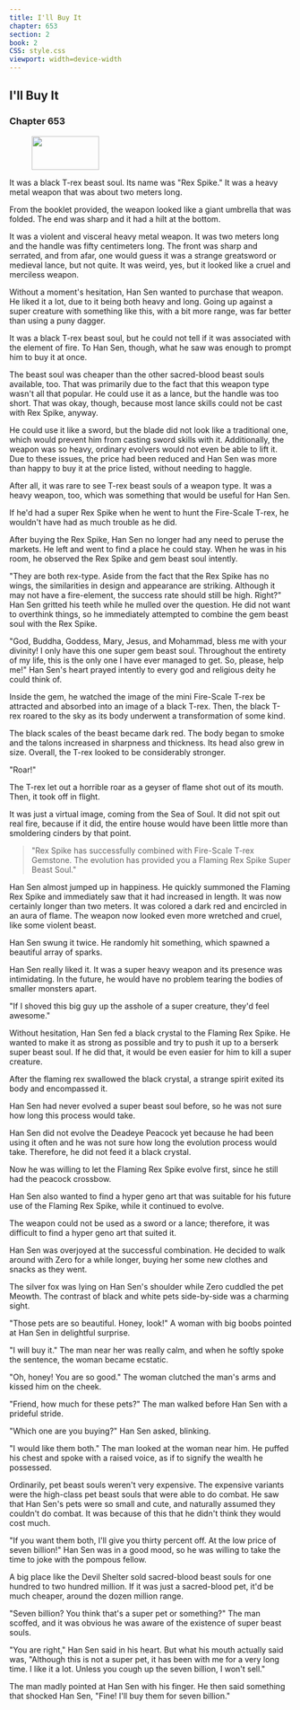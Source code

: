 ```yaml
---
title: I'll Buy It
chapter: 653
section: 2
book: 2
CSS: style.css
viewport: width=device-width
---
```


## I'll Buy It

### Chapter 653

<figure>
	<img src="../Images/gem.gif" alt="" id="gem" width="120" height="60" />
</figure>

It was a black T-rex beast soul. Its name was "Rex Spike." It was a heavy metal weapon that was about two meters long.

From the booklet provided, the weapon looked like a giant umbrella that was folded. The end was sharp and it had a hilt at the bottom.

It was a violent and visceral heavy metal weapon. It was two meters long and the handle was fifty centimeters long. The front was sharp and serrated, and from afar, one would guess it was a strange greatsword or medieval lance, but not quite. It was weird, yes, but it looked like a cruel and merciless weapon.

Without a moment's hesitation, Han Sen wanted to purchase that weapon. He liked it a lot, due to it being both heavy and long. Going up against a super creature with something like this, with a bit more range, was far better than using a puny dagger.

It was a black T-rex beast soul, but he could not tell if it was associated with the element of fire. To Han Sen, though, what he saw was enough to prompt him to buy it at once.

The beast soul was cheaper than the other sacred-blood beast souls available, too. That was primarily due to the fact that this weapon type wasn't all that popular. He could use it as a lance, but the handle was too short. That was okay, though, because most lance skills could not be cast with Rex Spike, anyway.

He could use it like a sword, but the blade did not look like a traditional one, which would prevent him from casting sword skills with it. Additionally, the weapon was so heavy, ordinary evolvers would not even be able to lift it. Due to these issues, the price had been reduced and Han Sen was more than happy to buy it at the price listed, without needing to haggle.

After all, it was rare to see T-rex beast souls of a weapon type. It was a heavy weapon, too, which was something that would be useful for Han Sen.

If he'd had a super Rex Spike when he went to hunt the Fire-Scale T-rex, he wouldn't have had as much trouble as he did.

After buying the Rex Spike, Han Sen no longer had any need to peruse the markets. He left and went to find a place he could stay. When he was in his room, he observed the Rex Spike and gem beast soul intently.

"They are both rex-type. Aside from the fact that the Rex Spike has no wings, the similarities in design and appearance are striking. Although it may not have a fire-element, the success rate should still be high. Right?" Han Sen gritted his teeth while he mulled over the question. He did not want to overthink things, so he immediately attempted to combine the gem beast soul with the Rex Spike.

"God, Buddha, Goddess, Mary, Jesus, and Mohammad, bless me with your divinity! I only have this one super gem beast soul. Throughout the entirety of my life, this is the only one I have ever managed to get. So, please, help me!" Han Sen's heart prayed intently to every god and religious deity he could think of.

Inside the gem, he watched the image of the mini Fire-Scale T-rex be attracted and absorbed into an image of a black T-rex. Then, the black T-rex roared to the sky as its body underwent a transformation of some kind.

The black scales of the beast became dark red. The body began to smoke and the talons increased in sharpness and thickness. Its head also grew in size. Overall, the T-rex looked to be considerably stronger.

"Roar!"

The T-rex let out a horrible roar as a geyser of flame shot out of its mouth. Then, it took off in flight.

It was just a virtual image, coming from the Sea of Soul. It did not spit out real fire, because if it did, the entire house would have been little more than smoldering cinders by that point.

> "Rex Spike has successfully combined with Fire-Scale T-rex Gemstone. The evolution has provided you a Flaming Rex Spike Super Beast Soul."

Han Sen almost jumped up in happiness. He quickly summoned the Flaming Rex Spike and immediately saw that it had increased in length. It was now certainly longer than two meters. It was colored a dark red and encircled in an aura of flame. The weapon now looked even more wretched and cruel, like some violent beast.

Han Sen swung it twice. He randomly hit something, which spawned a beautiful array of sparks.

Han Sen really liked it. It was a super heavy weapon and its presence was intimidating. In the future, he would have no problem tearing the bodies of smaller monsters apart.

"If I shoved this big guy up the asshole of a super creature, they'd feel awesome."

Without hesitation, Han Sen fed a black crystal to the Flaming Rex Spike. He wanted to make it as strong as possible and try to push it up to a berserk super beast soul. If he did that, it would be even easier for him to kill a super creature.

After the flaming rex swallowed the black crystal, a strange spirit exited its body and encompassed it.

Han Sen had never evolved a super beast soul before, so he was not sure how long this process would take.

Han Sen did not evolve the Deadeye Peacock yet because he had been using it often and he was not sure how long the evolution process would take. Therefore, he did not feed it a black crystal.

Now he was willing to let the Flaming Rex Spike evolve first, since he still had the peacock crossbow.

Han Sen also wanted to find a hyper geno art that was suitable for his future use of the Flaming Rex Spike, while it continued to evolve.

The weapon could not be used as a sword or a lance; therefore, it was difficult to find a hyper geno art that suited it.

Han Sen was overjoyed at the successful combination. He decided to walk around with Zero for a while longer, buying her some new clothes and snacks as they went.

The silver fox was lying on Han Sen's shoulder while Zero cuddled the pet Meowth. The contrast of black and white pets side-by-side was a charming sight.

"Those pets are so beautiful. Honey, look!" A woman with big boobs pointed at Han Sen in delightful surprise.

"I will buy it." The man near her was really calm, and when he softly spoke the sentence, the woman became ecstatic.

"Oh, honey! You are so good." The woman clutched the man's arms and kissed him on the cheek.

"Friend, how much for these pets?" The man walked before Han Sen with a prideful stride.

"Which one are you buying?" Han Sen asked, blinking.

"I would like them both." The man looked at the woman near him. He puffed his chest and spoke with a raised voice, as if to signify the wealth he possessed.

Ordinarily, pet beast souls weren't very expensive. The expensive variants were the high-class pet beast souls that were able to do combat. He saw that Han Sen's pets were so small and cute, and naturally assumed they couldn't do combat. It was because of this that he didn't think they would cost much.

"If you want them both, I'll give you thirty percent off. At the low price of seven billion!" Han Sen was in a good mood, so he was willing to take the time to joke with the pompous fellow.

A big place like the Devil Shelter sold sacred-blood beast souls for one hundred to two hundred million. If it was just a sacred-blood pet, it'd be much cheaper, around the dozen million range.

"Seven billion? You think that's a super pet or something?" The man scoffed, and it was obvious he was aware of the existence of super beast souls.

"You are right," Han Sen said in his heart. But what his mouth actually said was, "Although this is not a super pet, it has been with me for a very long time. I like it a lot. Unless you cough up the seven billion, I won't sell."

The man madly pointed at Han Sen with his finger. He then said something that shocked Han Sen, "Fine! I'll buy them for seven billion."